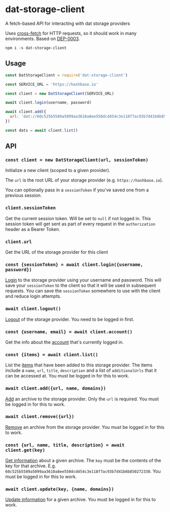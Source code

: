 # dat-storage-client
A fetch-based API for interacting with dat storage providers

Uses [cross-fetch](https://www.npmjs.com/package/cross-fetch) for HTTP requests, so it should work in many environments. Based on [DEP-0003](https://github.com/datprotocol/DEPs/blob/master/proposals/0003-http-pinning-service-api.md).

```
npm i -s dat-storage-client
```

## Usage

```js
const DatStorageClient = require('dat-storage-client')

const SERVICE_URL = 'https://hashbase.io'

const client = new DatStorageClient(SERVICE_URL)

await client.login(username, password)

await client.add({
  url: 'dat://60c525b5589a5099aa3610a8ee550dcd454c3e118f7ac93b7d41b6b850272330'
})

const dats = await client.list()
```

## API

### `const client = new DatStorageClient(url, sessionToken)`

Initialize a new client (scoped to a given provider).

The `url` is the root URL of your storage provider (e.g. `https://hashbase.io`).

You can optionally pass in a `sessionToken` if you've saved one from a previous session.

### `client.sessionToken`

Get the current session token. Will be set to `null` if not logged in. This session token will get sent as part of every request in the `authorization` header as a Bearer Token.

### `client.url`

Get the URL of the storage provider for this client

### `const {sessionToken} = await client.login({username, password})`

[Login](https://github.com/datprotocol/DEPs/blob/master/proposals/0003-http-pinning-service-api.md#post-login) to the storage provider using your username and password. This will save your `sessionToken` to the client so that it will be used in subsequent requests.
You can save the `sessionToken` somewhere to use with the client and reduce login attempts.

### `await client.logout()`

[Logout](https://github.com/datprotocol/DEPs/blob/master/proposals/0003-http-pinning-service-api.md#post-logout) of the storage provider. You need to be logged in first.

### `const {username, email} = await client.account()`

Get the info about the [account](https://github.com/datprotocol/DEPs/blob/master/proposals/0003-http-pinning-service-api.md#get-account) that's currently logged in.

### `const {items} = await client.list()`

List the [items](https://github.com/datprotocol/DEPs/blob/master/proposals/0003-http-pinning-service-api.md#get-) that have been added to this storage provider. The items include a `name`, `url`, `title`, `description` and a list of `additionalUrls` that it can be accessed at. You must be logged in for this to work.

### `await client.add({url, name, domains})`

[Add](https://github.com/datprotocol/DEPs/blob/master/proposals/0003-http-pinning-service-api.md#post-add) an archive to the storage provider. Only the `url` is required. You must be logged in for this to work.

### `await client.remove({url})`

[Remove](https://github.com/datprotocol/DEPs/blob/master/proposals/0003-http-pinning-service-api.md#post-remove) an archive from the storage provider. You must be logged in for this to work.

### `const {url, name, title, description} = await client.get(key)`

[Get information](https://github.com/datprotocol/DEPs/blob/master/proposals/0003-http-pinning-service-api.md#get-itemkey) about a given archive. The `key` must be the contents of the key for that archive. E.g. `60c525b5589a5099aa3610a8ee550dcd454c3e118f7ac93b7d41b6b850272330`. You must be logged in for this to work.

### `await client.update(key, {name, domains})`

[Update information](https://github.com/datprotocol/DEPs/blob/master/proposals/0003-http-pinning-service-api.md#post-itemkey) for a given archive. You must be logged in for this to work.
